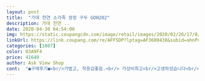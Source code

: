 ```yaml
---
layout: post 
title:  "가데 천연 소가죽 정장 구두 GDH202" 
description: 가데 천연 ..
date: 2020-04-30 04:54:00 
img: https://static.coupangcdn.com/image/retail/images/2020/02/26/17/8/178745bc-a0e0-4562-9cf9-084e08528806.jpg 
linkUrl: https://link.coupang.com/re/AFFSDP?lptag=AF3600438&subid=ahnPublicAsk&pageKey=1295440070&itemId=2307696032&vendorItemId=70304530910&traceid=V0-113-033ddc577e451575 
categories: [1007] 
color: 03A9F4 
price: 41640 
author: Ask View Shop 
cont:  "●구매후기●<br/>가볍고, 착용감좋음.<br/> 가성비최고<br/>고생하셨습니다<br/>배송 엄청 빠름.<br/> 착화감 좋음.<br/> 처음 신었는데도 뒤꿈치 안까지고 아주 편함.<br/> 가성비 최고임.<br/><br/>" 
---
```


